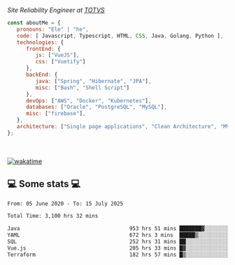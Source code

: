 <p><em>Site Reliability Engineer at <a href="https://www.totvs.com/">TOTVS</a></br>
</em></p>


```javascript
const aboutMe = {
   pronouns: "Ele" | "he",
   code: [ Javascript, Typescript, HTML, CSS, Java, Golang, Python ],
   technologies: {
      frontEnd: {
         js: ["VueJS"],
         css: ["Vuetify"]
      },
      backEnd: {
         java: ["Spring", "Hibernate", "JPA"],
         misc: ["Bash", "Shell Script"]
      },
      devOps: ["AWS", "Docker", "Kubernetes"],
      databases: ["Oracle", "PostgreSQL", "MySQL"],
      misc: ["firebase"],
   },
   architecture: ["Single page applications", "Clean Architecture", "MVC", "Microservices"],
};
```
</br></br>
[![wakatime](https://wakatime.com/badge/user/a3a8ed06-d304-4d6b-bc86-4adc418cdea7.svg)](https://wakatime.com/@a3a8ed06-d304-4d6b-bc86-4adc418cdea7)
<h2>💻 Some stats 💻</h2>

<!--START_SECTION:waka-->

```txt
From: 05 June 2020 - To: 15 July 2025

Total Time: 3,100 hrs 32 mins

Java                                   953 hrs 51 mins ███████▓░░░░░░░░░░░░░░░░░   30.76 %
YAML                                   672 hrs 3 mins  █████▒░░░░░░░░░░░░░░░░░░░   21.68 %
SQL                                    252 hrs 31 mins ██░░░░░░░░░░░░░░░░░░░░░░░   08.14 %
Vue.js                                 205 hrs 33 mins █▓░░░░░░░░░░░░░░░░░░░░░░░   06.63 %
Terraform                              182 hrs 57 mins █▒░░░░░░░░░░░░░░░░░░░░░░░   05.90 %
```

<!--END_SECTION:waka-->
